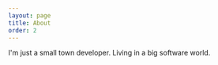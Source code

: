 ```yaml
---
layout: page
title: About
order: 2
---
```


I'm just a small town developer. Living in a big software world. 
